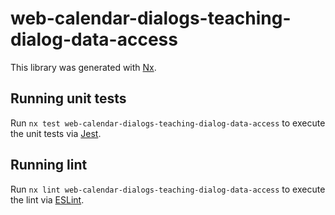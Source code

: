 # web-calendar-dialogs-teaching-dialog-data-access

This library was generated with [Nx](https://nx.dev).

## Running unit tests

Run `nx test web-calendar-dialogs-teaching-dialog-data-access` to execute the unit tests via [Jest](https://jestjs.io).

## Running lint

Run `nx lint web-calendar-dialogs-teaching-dialog-data-access` to execute the lint via [ESLint](https://eslint.org/).
